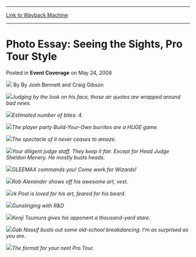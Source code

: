 
---
[Link to Wayback Machine](https://web.archive.org/web/20211019041421/https://magic.wizards.com/en/articles/archive/event-coverage/photo-essay-seeing-sights-pro-tour-style-2008-05-24)

[_metadata_:author]:- "By Josh Bennett and Craig Gibson"
[_metadata_:description]:- "Judging by the look on his face, those air quotes are wrapped around bad news.Estimated number of bites: 4.The player party Build-Your-Own burritos are a HUGE game.The spectacle of it never ceases to amaze.Your diligent judge staff. They keep it fair. Except for Head Judge Sheldon Menery. He mostly busts heads.GLEEMAX commands you! Come work for Wizards!Rob Alexander shows off"
[_metadata_:generator]:- "Drupal 7 (http://drupal.org)"
[_metadata_:node]:- "582616"
[_metadata_:publish_date]:- "2008-05-24"
[_metadata_:source]:- "div-main-content"
[_metadata_:title]:- "Photo Essay: Seeing the Sights, Pro Tour Style"
[_metadata_:wayback_capture_timestamp]:- "2021-10-19 04:14:21"
[_metadata_:wayback_raw_url]:- "https://web.archive.org/web/20211019041421id_/https://magic.wizards.com/en/articles/archive/event-coverage/photo-essay-seeing-sights-pro-tour-style-2008-05-24"
[_metadata_:wayback_url]:- "https://magic.wizards.com/en/articles/archive/event-coverage/photo-essay-seeing-sights-pro-tour-style-2008-05-24"
---


Photo Essay: Seeing the Sights, Pro Tour Style
==============================================



 Posted in **Event Coverage**
 on May 24, 2008 






![](https://media.magic.wizards.com/styles/auth_small/public/generic-avatar-150_189.png)
By By Josh Bennett and Craig Gibson











![](https://media.magic.wizards.com/image_legacy_migration/sideboard/images/pthol08/0522_3348.jpg)*Judging by the look on his face, those air quotes are wrapped around bad news.*

![](https://media.magic.wizards.com/image_legacy_migration/sideboard/images/pthol08/0522_3444.jpg)*Estimated number of bites: 4.*

![](https://media.magic.wizards.com/image_legacy_migration/sideboard/images/pthol08/0522_3509.jpg)*The player party Build-Your-Own burritos are a HUGE game.*

![](https://media.magic.wizards.com/image_legacy_migration/sideboard/images/pthol08/0523_3563.jpg)*The spectacle of it never ceases to amaze.*

![](https://media.magic.wizards.com/image_legacy_migration/sideboard/images/pthol08/0523_3574.jpg)*Your diligent judge staff. They keep it fair. Except for Head Judge Sheldon Menery. He mostly busts heads.*

![](https://media.magic.wizards.com/image_legacy_migration/sideboard/images/pthol08/0523_3595.jpg)*GLEEMAX commands you! Come work for Wizards!*

![](https://media.magic.wizards.com/image_legacy_migration/sideboard/images/pthol08/0523_3692.jpg)*Rob Alexander shows off his awesome art, vest.*

![](https://media.magic.wizards.com/image_legacy_migration/sideboard/images/pthol08/0523_3696.jpg)*rk Post is loved for his art, feared for his beard.*

![](https://media.magic.wizards.com/image_legacy_migration/sideboard/images/pthol08/0523_3707.jpg)*Gunslinging with R&D*

![](https://media.magic.wizards.com/image_legacy_migration/sideboard/images/pthol08/0523_3891.jpg)*Kenji Tsumura gives his opponent a thousand-yard stare.*

![](https://media.magic.wizards.com/image_legacy_migration/sideboard/images/pthol08/0523_3961.jpg)*Gab Nassif busts out some old-school breakdancing. I'm as surprised as you are.*

![](https://media.magic.wizards.com/image_legacy_migration/sideboard/images/pthol08/0523_3967.jpg)*The format for your next Pro Tour.*







